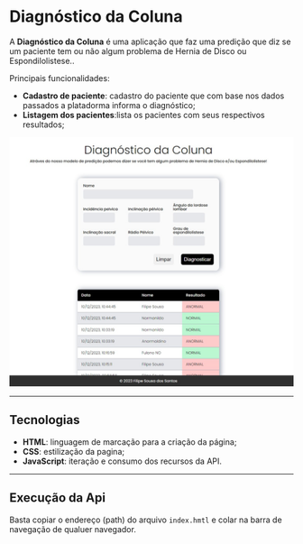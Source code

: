 # Diagnóstico da Coluna

A **Diagnóstico da Coluna** é uma aplicação que faz uma predição que diz se um paciente tem ou não algum problema de Hernia de Disco ou Espondilolistese..

Principais funcionalidades:
- **Cadastro de paciente**: cadastro do paciente que com base nos dados passados a platadorma informa o diagnóstico;
- **Listagem dos pacientes**:lista os pacientes com seus respectivos resultados;

![Print da plataforma](./assets/images/print.jpeg "Print da plataforma")

---
## Tecnologias
- **HTML**: linguagem de marcação para a criação da página;
- **CSS**: estilização da pagina;
- **JavaScript**: iteração e consumo dos recursos da API.

---
## Execução da Api

Basta copiar o endereço (path) do arquivo `index.hmtl` e colar na barra de navegação de qualuer navegador.